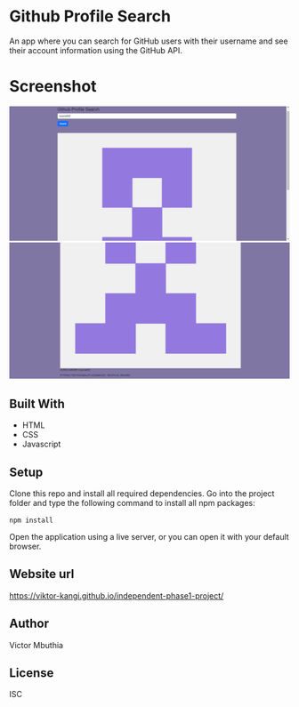 # Github Profile Search
An app where you can search for GitHub users with their username and see their account information using the GitHub API.

# Screenshot
<img src="Screenshot (21).png">
<img src="Screenshot (22).png">

## Built With
- HTML
- CSS
- Javascript

## Setup
 Clone this repo and install all required dependencies. Go into the project folder and type the following command to install all npm packages:
    
    npm install
    
Open the application using a live server, or you can open it with your default browser.

## Website url
https://viktor-kangi.github.io/independent-phase1-project/

## Author
Victor Mbuthia

## License
ISC
